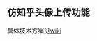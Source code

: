 ## 仿知乎头像上传功能

具体技术方案见[wiki](http://brucewar.me/2017/02/09/%E4%BB%BF%E7%9F%A5%E4%B9%8E%E5%A4%B4%E5%83%8F%E4%B8%8A%E4%BC%A0/)
